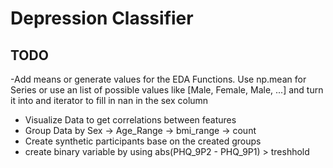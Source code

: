 # Depression Classifier

## TODO
-Add means or generate values for the EDA Functions. Use np.mean for Series or use an list of possible values like [Male, Female, Male, ...] and turn it into and iterator
to fill in nan in the sex column
- Visualize Data to get correlations between features
- Group Data by Sex -> Age_Range -> bmi_range -> count
- Create synthetic participants base on the created groups
- create binary variable by using abs(PHQ_9P2 - PHQ_9P1) > treshhold